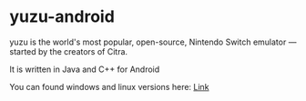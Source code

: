 # yuzu-android
yuzu is the world's most popular, open-source, Nintendo Switch emulator — started by the creators of Citra.

It is written in Java and C++ for Android

You can found windows and linux versions here: [Link](https://github.com/yuzu-emu/yuzu-mainline)
